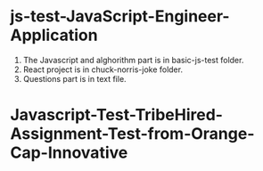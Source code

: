 # js-test-JavaScript-Engineer-Application

1. The Javascript and alghorithm part is in basic-js-test folder.
2. React project is in chuck-norris-joke folder.
3. Questions part is in text file.
# Javascript-Test-TribeHired-Assignment-Test-from-Orange-Cap-Innovative
